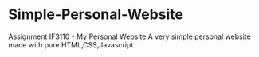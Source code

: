 # Simple-Personal-Website
Assignment IF3110 - My Personal Website
A very simple personal website made with pure HTML,CSS,Javascript
